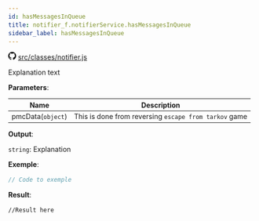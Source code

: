 ```yaml
---
id: hasMessagesInQueue
title: notifier_f.notifierService.hasMessagesInQueue
sidebar_label: hasMessagesInQueue
---
```

![](/img/github.png) [src/classes/notifier.js](https://github.com/TrustedSourceLeaks/LeakedServer/blob/master/src/classes/notifier.js#L46)

Explanation text

**Parameters**:

Name  |   Description 
----------- |   -----------
pmcData(`object`)  |   This is done from reversing `escape from tarkov` game


**Output**:

`string`: Explanation


**Exemple**:
```js
// Code to exemple
```

**Result**:
```
//Result here
```